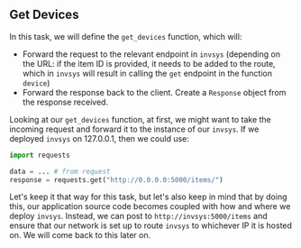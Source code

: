 ## Get Devices

In this task, we will define the `get_devices` function, which will:
- Forward the request to the relevant endpoint in `invsys` (depending on the URL: if the item ID is provided,
it needs to be added to the route, which in `invsys` will result in calling the `get` endpoint in the function `device`)
- Forward the response back to the client. Create a `Response` object from the response received.


Looking at our `get_devices` function, at first, we might want to take the incoming request and forward it to the instance of our
`invsys`. If we deployed `invsys` on 127.0.0.1, then we could use:

```python
import requests

data = ... # from request
response = requests.get("http://0.0.0.0:5000/items/")
```
Let's keep it that way for this task, but let's also keep in mind that
by doing this, our application source code becomes coupled with how and where we deploy `invsys`.
Instead, we can post to `http://invsys:5000/items` and ensure that our network is set up to route `invsys` to whichever IP it is hosted on. 
We will come back to this later on.
